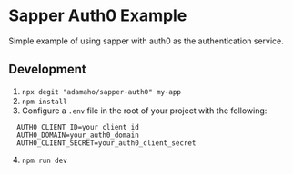 # Sapper Auth0 Example

Simple example of using sapper with auth0 as the authentication service. 

## Development

1. `npx degit "adamaho/sapper-auth0" my-app`
2. `npm install`
3. Configure a `.env` file in the root of your project with the following:

```
  AUTH0_CLIENT_ID=your_client_id
  AUTH0_DOMAIN=your_auth0_domain
  AUTH0_CLIENT_SECRET=your_auth0_client_secret
```

4. `npm run dev`